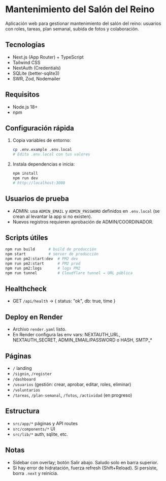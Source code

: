 # Mantenimiento del Salón del Reino

Aplicación web para gestionar mantenimiento del salón del reino: usuarios con roles, tareas, plan semanal, subida de fotos y colaboración.

## Tecnologías

- Next.js (App Router) + TypeScript
- Tailwind CSS
- NextAuth (Credentials)
- SQLite (better-sqlite3)
- SWR, Zod, Nodemailer

## Requisitos

- Node.js 18+
- npm

## Configuración rápida

1. Copia variables de entorno:

    ```bash
    cp .env.example .env.local
    # Edita .env.local con tus valores
    ```

2. Instala dependencias e inicia:

    ```bash
    npm install
    npm run dev
    # http://localhost:3000
    ```

## Usuarios de prueba

- ADMIN: usa `ADMIN_EMAIL` y `ADMIN_PASSWORD` definidos en `.env.local` (se crean al levantar la app si no existen).
- Nuevos registros requieren aprobación de ADMIN/COORDINADOR.

## Scripts útiles

```bash
npm run build      # build de producción
npm start          # server de producción
npm run pm2:start:dev  # PM2 dev
npm run pm2:start      # PM2 prod
npm run pm2:logs       # logs PM2
npm run tunnel         # Cloudflare tunnel → URL pública
```

## Healthcheck

- GET `/api/health` → { status: "ok", db: true, time }

## Deploy en Render

- Archivo `render.yaml` listo.
- En Render configura las env vars: NEXTAUTH_URL, NEXTAUTH_SECRET, ADMIN_EMAIL/PASSWORD o HASH, SMTP_*

## Páginas

- `/` landing
- `/signin`, `/register`
- `/dashboard`
- `/usuarios` (gestión: crear, aprobar, editar, roles, eliminar)
- `/voluntarios`
- `/tareas`, `/plan-semanal`, `/fotos`, `/actividad` (en progreso)

## Estructura

- `src/app/*` páginas y API routes
- `src/components/*` UI
- `src/lib/*` auth, sqlite, etc.

## Notas

- Sidebar con overlay; botón Salir abajo. Saludo solo en barra superior.
- Si hay error de hidratación, fuerza refresh (Shift+Reload). Si persiste, borra `.next` y reinicia.
